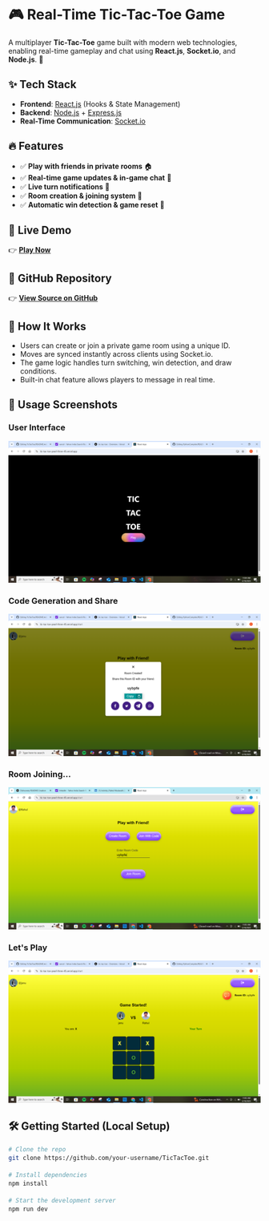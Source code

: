 # 🎮 Real-Time Tic-Tac-Toe Game

A multiplayer **Tic-Tac-Toe** game built with modern web technologies, enabling real-time gameplay and chat using **React.js**, **Socket.io**, and **Node.js**. 🚀

## ✨ Tech Stack

- **Frontend**: [React.js](https://reactjs.org/) (Hooks & State Management)
- **Backend**: [Node.js](https://nodejs.org/) + [Express.js](https://expressjs.com/)
- **Real-Time Communication**: [Socket.io](https://socket.io/)

## 🔥 Features

- ✅ **Play with friends in private rooms** 🏠  
- ✅ **Real-time game updates & in-game chat** 💬  
- ✅ **Live turn notifications** 🔔  
- ✅ **Room creation & joining system** 🔑  
- ✅ **Automatic win detection & game reset** 🔄  

## 🚀 Live Demo

👉 **[Play Now](https://tic-tac-toe-pearl-three-45.vercel.app/)**

## 📂 GitHub Repository

👉 **[View Source on GitHub](https://github.com/rahuldev9/TicTacToe)**

## 🧠 How It Works

- Users can create or join a private game room using a unique ID.
- Moves are synced instantly across clients using Socket.io.
- The game logic handles turn switching, win detection, and draw conditions.
- Built-in chat feature allows players to message in real time.

## 📸 Usage Screenshots

### User Interface
![Generated Image](assets/tictaktoe1.png)

### Code Generation and Share
![Generated Image](assets/tictaktoe2.png)

### Room Joining...
![Generated Image](assets/tictaktoe3.png)

### Let's Play
![Generated Image](assets/tictaktoe4.png)

## 🛠️ Getting Started (Local Setup)

```bash
# Clone the repo
git clone https://github.com/your-username/TicTacToe.git

# Install dependencies
npm install

# Start the development server
npm run dev
